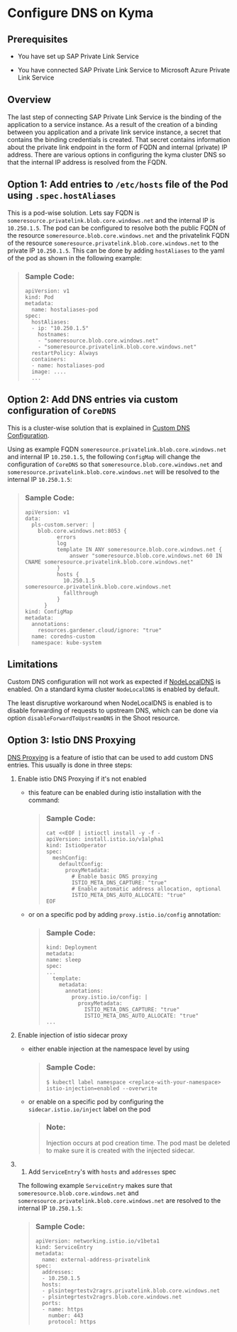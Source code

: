 <!-- loio72a36460d799477a889b8802b6734462 -->

# Configure DNS on Kyma



<a name="loio72a36460d799477a889b8802b6734462__section_rpy_5s2_vzb"/>

## Prerequisites

-   You have set up SAP Private Link Service

-   You have connected SAP Private Link Service to Microsoft Azure Private Link Service



<a name="loio72a36460d799477a889b8802b6734462__section_psr_xs2_vzb"/>

## Overview

The last step of connecting SAP Private Link Service is the binding of the application to a service instance. As a result of the creation of a binding between you application and a private link service instance, a secret that contains the binding credentials is created. That secret contains information about the private link endpoint in the form of FQDN and internal \(private\) IP address. There are various options in configuring the kyma cluster DNS so that the internal IP address is resolved from the FQDN.



<a name="loio72a36460d799477a889b8802b6734462__section_qqx_ys2_vzb"/>

## Option 1: Add entries to `/etc/hosts` file of the Pod using `.spec.hostAliases`

This is a pod-wise solution. Lets say FQDN is `someresource.privatelink.blob.core.windows.net` and the internal IP is `10.250.1.5`. The pod can be configured to resolve both the public FQDN of the resource `someresource.blob.core.windows.net` and the privatelink FQDN of the resource `someresource.privatelink.blob.core.windows.net` to the private IP `10.250.1.5`. This can be done by adding `hostAliases` to the yaml of the pod as shown in the following example:

> ### Sample Code:  
> ```
> apiVersion: v1
> kind: Pod
> metadata:
>   name: hostaliases-pod
> spec:
>   hostAliases:
>   - ip: "10.250.1.5"
>     hostnames:
>     - "someresource.blob.core.windows.net"
>     - "someresource.privatelink.blob.core.windows.net"
>   restartPolicy: Always
>   containers:
>   - name: hostaliases-pod
>   image: ....
>   ...
> ```



<a name="loio72a36460d799477a889b8802b6734462__section_exk_4t2_vzb"/>

## Option 2: Add DNS entries via custom configuration of `CoreDNS`

This is a cluster-wise solution that is explained in [Custom DNS Configuration](https://gardener.cloud/docs/gardener/custom-dns-config/).

Using as example FQDN `someresource.privatelink.blob.core.windows.net` and internal IP `10.250.1.5`, the following `ConfigMap` will change the configuration of `CoreDNS` so that `someresource.blob.core.windows.net` and `someresource.privatelink.blob.core.windows.net` will be resolved to the internal IP `10.250.1.5`:

> ### Sample Code:  
> ```
> apiVersion: v1
> data:
>   pls-custom.server: |
>     blob.core.windows.net:8053 {
>           errors
>           log
>           template IN ANY someresource.blob.core.windows.net {
>               answer "someresource.blob.core.windows.net 60 IN CNAME someresource.privatelink.blob.core.windows.net"
>           }
>           hosts {
>             10.250.1.5 someresource.privatelink.blob.core.windows.net
>             fallthrough
>           }
>       }
> kind: ConfigMap
> metadata:
>   annotations:
>     resources.gardener.cloud/ignore: "true"
>   name: coredns-custom
>   namespace: kube-system
> ```



<a name="loio72a36460d799477a889b8802b6734462__section_wz3_c52_vzb"/>

## Limitations

Custom DNS configuration will not work as expected if [NodeLocalDNS](https://gardener.cloud/docs/gardener/node-local-dns/) is enabled. On a standard kyma cluster `NodeLocalDNS` is enabled by default.

The least disruptive workaround when NodeLocalDNS is enabled is to disable forwarding of requests to upstream DNS, which can be done via option `disableForwardToUpstreamDNS` in the Shoot resource.



<a name="loio72a36460d799477a889b8802b6734462__section_xrp_y52_vzb"/>

## Option 3: Istio DNS Proxying

[DNS Proxying](https://istio.io/latest/docs/ops/configuration/traffic-management/dns-proxy/) is a feature of istio that can be used to add custom DNS entries. This usually is done in three steps:

1.  Enable istio DNS Proxying if it's not enabled

    -   this feature can be enabled during istio installation with the command:

        > ### Sample Code:  
        > ```
        > cat <<EOF | istioctl install -y -f -
        > apiVersion: install.istio.io/v1alpha1
        > kind: IstioOperator
        > spec:
        >   meshConfig:
        >     defaultConfig:
        >       proxyMetadata:
        >         # Enable basic DNS proxying
        >         ISTIO_META_DNS_CAPTURE: "true"
        >         # Enable automatic address allocation, optional
        >         ISTIO_META_DNS_AUTO_ALLOCATE: "true"
        > EOF
        > ```


    -   or on a specific pod by adding `proxy.istio.io/config` annotation:

        > ### Sample Code:  
        > ```
        > kind: Deployment
        > metadata:
        > name: sleep
        > spec:
        > ...
        >   template:
        >     metadata:
        >       annotations:
        >         proxy.istio.io/config: |
        >           proxyMetadata:
        >             ISTIO_META_DNS_CAPTURE: "true"
        >             ISTIO_META_DNS_AUTO_ALLOCATE: "true"
        > ...
        > ```


2.  Enable injection of istio sidecar proxy

    -   either enable injection at the namespace level by using

        > ### Sample Code:  
        > ```
        > $ kubectl label namespace <replace-with-your-namespace> istio-injection=enabled --overwrite
        > ```


    -   or enable on a specific pod by configuring the `sidecar.istio.io/inject` label on the pod

        > ### Note:  
        > Injection occurs at pod creation time. The pod mast be deleted to make sure it is created with the injected sidecar.


3.  1.  Add `ServiceEntry`'s with `hosts` and `addresses` spec


    The following example `ServiceEntry` makes sure that `someresource.blob.core.windows.net` and `someresource.privatelink.blob.core.windows.net` are resolved to the internal IP `10.250.1.5`:

    > ### Sample Code:  
    > ```
    > apiVersion: networking.istio.io/v1beta1
    > kind: ServiceEntry
    > metadata:
    >   name: external-address-privatelink
    > spec:
    >   addresses:
    >   - 10.250.1.5
    >   hosts:
    >   - plsintegrtestv2ragrs.privatelink.blob.core.windows.net
    >   - plsintegrtestv2ragrs.blob.core.windows.net
    >   ports:
    >   - name: https
    >     number: 443
    >     protocol: https
    > ```



